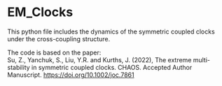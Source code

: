# EM_Clocks

This python file includes the dynamics of the symmetric coupled clocks under the cross-coupling structure.

The code is based on the paper:  
Su, Z., Yanchuk, S., Liu, Y.R. and Kurths, J. (2022), The extreme multi-stability in symmetric coupled clocks. CHAOS. Accepted Author Manuscript. https://doi.org/10.1002/joc.7861